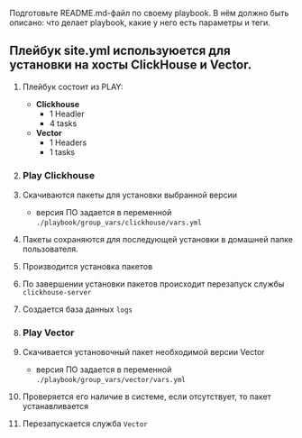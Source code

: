 Подготовьте README.md-файл по своему playbook. В нём должно быть описано: что делает playbook, какие у него есть параметры и теги.
## Плейбук site.yml используюется для установки на хосты ClickHouse и Vector.

1. Плейбук состоит из PLAY:
    * **Clickhouse**
        * 1 Headler  
        * 4 tasks  
    * **Vector**
      * 1 Headers
      * 1 tasks 

2. ### **Play Clickhouse**
2. Скачиваются пакеты для установки выбранной версии
    * версия ПО задается в переменной `./playbook/group_vars/clickhouse/vars.yml`
3. Пакеты сохраняются для последующей установки в домашней папке пользователя. 
4. Производится установка пакетов
5. По завершении установки пакетов происходит перезапуск службы `clickhouse-server`
6. Создается база данных `logs`
7. ### **Play Vector**
8. Скачивается установочный пакет необходимой версии Vector
    * версия ПО задается в переменной `./playbook/group_vars/vector/vars.yml`
9. Проверяется его наличие в системе, если отсутствует, то пакет устанавливается
9. Перезапускается служба `Vector`


   

